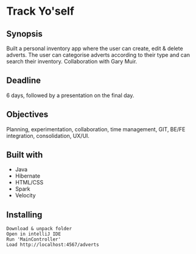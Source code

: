 # Track Yo'self

## Synopsis
Built a personal inventory app where the user can create, edit & delete adverts. The user can categorise adverts according to their type and can search their inventory. Collaboration with Gary Muir.

## Deadline
6 days, followed by a presentation on the final day. 

## Objectives
Planning, experimentation, collaboration, time management, GIT, BE/FE integration, consolidation, UX/UI.


## Built with
* Java
* Hibernate
* HTML/CSS
* Spark
* Velocity

## Installing
```
Download & unpack folder
Open in intelliJ IDE
Run 'MainController'
Load http://localhost:4567/adverts
```
